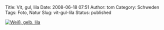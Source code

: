 Title: Vit, gul, lila
Date: 2008-06-18 07:51
Author: tom
Category: Schweden
Tags: Foto, Natur
Slug: vit-gul-lila
Status: published

[![Weiß, gelb,
lila](/pic/vittgullila_s.jpg "Weiß, gelb, lila")](/pic/vittgullila_l.jpg)

